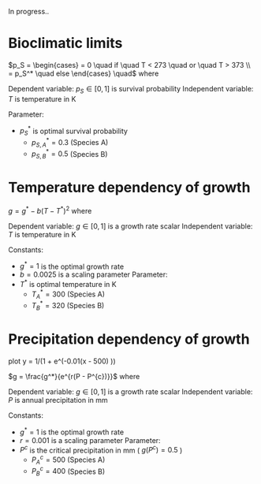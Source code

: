 In progress..

  
# Bioclimatic limits

$p_S = \begin{cases}  = 0 \quad if \quad T < 273  \quad or \quad T > 373 \\ = p_S^* \quad else \end{cases} \quad$ where

Dependent variable: $p_S \in [0,1]$ is survival probability
Independent variable: $T$ is temperature in K

Parameter: 
- $p_S^*$ is optimal survival probability
	- $p_{S,A}^* = 0.3$ (Species A)
	- $p_{S,B}^* = 0.5$ (Species B)

# Temperature dependency of growth

$g = g^* - b(T - T^*)^2$  where

Dependent variable: $g \in [0,1]$ is a growth rate scalar
Independent variable: $T$ is temperature in K

Constants: 
- $g^* = 1$ is the optimal growth rate
- $b = 0.0025$ is a scaling parameter
Parameter: 
- $T^*$ is optimal temperature in K
	- $T_A^* = 300$ (Species A)
	- $T_B^* = 320$ (Species B)

# Precipitation dependency of growth

plot y = 1/(1 + e^(-0.01(x - 500) ))

$g = \frac{g^*}{e^{r(P - P^{c})}}$ where

Dependent variable: $g \in [0,1]$ is a growth rate scalar
Independent variable: $P$ is annual precipitation in mm

Constants: 
- $g^* = 1$ is the optimal growth rate
- $r = 0.001$ is a scaling parameter
Parameter: 
- $P^c$ is the critical precipitation in mm ( $g(P^c) = 0.5$ )
	- $P_A^c = 500$ (Species A)
	- $P_B^c = 400$ (Species B)
